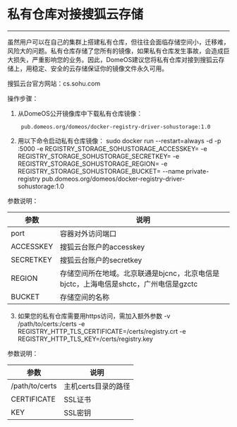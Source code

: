 # 私有仓库对接搜狐云存储
---
虽然用户可以在自己的集群上搭建私有仓库，但往往会面临存储空间小，迁移难，风险大的问题。私有仓库存储了您所有的镜像，如果私有仓库发生事故，会造成巨大损失，严重影响您的业务。因此，DomeOS建议您将私有仓库对接到搜狐云存储上，用稳定、安全的云存储保证你的镜像文件永久可用。

搜狐云台官方网站：cs.sohu.com

操作步骤：

1. 从DomeOS公开镜像库中下载私有仓库镜像：

        pub.domeos.org/domeos/docker-registry-driver-sohustorage:1.0
2. 用以下命令启动私有仓库镜像：
        sudo docker run --restart=always -d -p <port>:5000
        -e REGISTRY_STORAGE_SOHUSTORAGE_ACCESSKEY=<your access key>
        -e REGISTRY_STORAGE_SOHUSTORAGE_SECRETKEY=<your secret key>
        -e REGISTRY_STORAGE_SOHUSTORAGE_REGION=<your region>
        -e REGISTRY_STORAGE_SOHUSTORAGE_BUCKET=<your bucket>
        --name private-registry
        pub.domeos.org/domeos/docker-registry-driver-sohustorage:1.0

 参数说明：

| 参数 | 说明 |
| -- | -- |
| port| 容器对外访问端口 |
| ACCESSKEY | 搜狐云台账户的accesskey |
|  SECRETKEY| 搜狐云台账户的secretkey|
| REGION | 存储空间所在地域。北京联通是bjcnc，北京电信是bjctc，上海电信是shctc，广州电信是gzctc |
| BUCKET | 存储空间的名称 |

3. 如果您的私有仓库需要用https访问，需加入额外参数
        -v /path/to/certs:/certs 
        -e REGISTRY_HTTP_TLS_CERTIFICATE=/certs/registry.crt 
        -e REGISTRY_HTTP_TLS_KEY=/certs/registry.key 

参数说明：

| 参数|说明|
| -- | -- |
| /path/to/certs |主机certs目录的路径 |
| CERTIFICATE | SSL证书|
| KEY | SSL密钥 |
